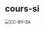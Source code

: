 cours-si
========

![CC-BY-SA]( https://i.creativecommons.org/l/by-sa/4.0/88x31.png "Logo creative commons")
